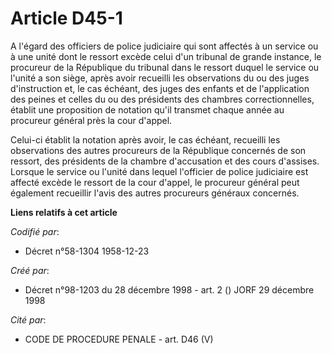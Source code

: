 # Article D45-1

A l'égard des officiers de police judiciaire qui sont affectés à un service ou à une unité dont le ressort excède celui d'un
tribunal de grande instance, le procureur de la République du tribunal dans le ressort duquel le service ou l'unité a son
siège, après avoir recueilli les observations du ou des juges d'instruction et, le cas échéant, des juges des enfants et de
l'application des peines et celles du ou des présidents des chambres correctionnelles, établit une proposition de notation
qu'il transmet chaque année au procureur général près la cour d'appel.

Celui-ci établit la notation après avoir, le cas échéant, recueilli les observations des autres procureurs de la République
concernés de son ressort, des présidents de la chambre d'accusation et des cours d'assises. Lorsque le service ou l'unité
dans lequel l'officier de police judiciaire est affecté excède le ressort de la cour d'appel, le procureur général peut
également recueillir l'avis des autres procureurs généraux concernés.

**Liens relatifs à cet article**

_Codifié par_:

  - Décret n°58-1304 1958-12-23

_Créé par_:

  - Décret n°98-1203 du 28 décembre 1998 - art. 2 () JORF 29 décembre 1998

_Cité par_:

  - CODE DE PROCEDURE PENALE - art. D46 (V)
